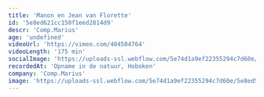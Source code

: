 ```yaml
---
title: 'Manon en Jean van Florette'
id: '5e8ed621cc150f1eed2814d9'
descr: 'Comp.Marius'
age: 'undefined'
videoUrl: 'https://vimeo.com/404504764'
videoLength: '175 min'
socialImage: 'https://uploads-ssl.webflow.com/5e74d1a9ef22355294c7d60e/5e8ed518a09275887e4207eb_compmarius_mj_raymond_mallentjer05_1_.jpg'
recordedAt: 'Opname in de natuur, Hoboken'
company: 'Comp.Marius'
image: 'https://uploads-ssl.webflow.com/5e74d1a9ef22355294c7d60e/5e8ed518a09275887e4207eb_compmarius_mj_raymond_mallentjer05_1_.jpg'
---
```

